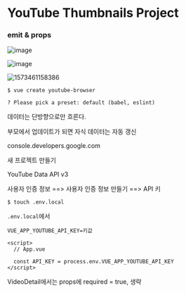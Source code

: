 # YouTube Thumbnails Project

### emit & props



![image](https://user-images.githubusercontent.com/22102664/68562531-76e76f00-048d-11ea-874b-0e60c1b4fb17.png)

![image](https://user-images.githubusercontent.com/22102664/68562700-1d337480-048e-11ea-95bc-39ed55a3da1b.png)

![1573461158386](C:\Users\student\AppData\Roaming\Typora\typora-user-images\1573461158386.png)

```text
$ vue create youtube-browser

? Please pick a preset: default (babel, eslint)
```



데이터는 단방향으로만 흐른다.

부모에서 업데이트가 되면 자식 데이터는 자동 갱신



console.developers.google.com

새 프로젝트 만들기

YouTube Data API v3

사용자 인증 정보 ==> 사용자 인증 정보 만들기 ==> API  키



```text
$ touch .env.local
```

`.env.local`에서

```text
VUE_APP_YOUTUBE_API_KEY=키값
```

```vue
<script>
  // App.vue

  const API_KEY = process.env.VUE_APP_YOUTUBE_API_KEY
</script>
```



VideoDetail에서는 props에 required = true, 생략

